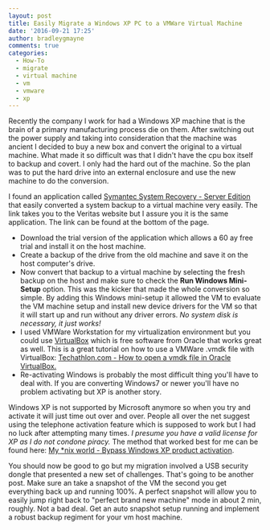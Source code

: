 ```yaml
---
layout: post
title: Easily Migrate a Windows XP PC to a VMWare Virtual Machine
date: '2016-09-21 17:25'
author: bradleygmayne
comments: true
categories:
  - How-To
  - migrate
  - virtual machine
  - vm
  - vmware
  - xp
---
```


Recently the company I work for had a Windows XP machine that is the brain of a primary manufacturing process die on them. After switching out the power supply and taking into consideration that the machine was ancient I decided to buy a new box and convert the original to a virtual machine. What made it so difficult was that I didn't have the cpu box itself to backup and covert. I only had the hard out of the machine. So the plan was to put the hard drive into an external enclosure and use the new machine to do the conversion.

I found an application called [Symantec System Recovery - Server Edition](http://www.symantec.com/system-recovery-server-edition/trialware) that easily converted a system backup to a virtual machine very easily. The link takes you to the Veritas website but I assure you it is the same application. The link can be found at the bottom of the page.

- Download the trial version of the application which allows a 60 ay free trial and install it on the host machine.
- Create a backup of the drive from the old machine and save it on the host computer's drive.
- Now convert that backup to a virtual machine by selecting the fresh backup on the host and make sure to check the **Run Windows Mini-Setup** option. This was the kicker that made the whole conversion so simple. By adding this Windows mini-setup it allowed the VM to evaluate the VM machine setup and install new device drivers for the VM so that it will start up and run without any driver errors. _No system disk is necessary, it just works!_
- I used VMWare Workstation for my virtualization environment but you could use [VirtualBox](https://www.virtualbox.org/wiki/Downloads) which is free software from Oracle that works great as well. This is a great tutorial on how to use a VMWare .vmdk file with VirtualBox: [Techathlon.com - How to open a vmdk file in Oracle VirtualBox.](http://techathlon.com/how-to-run-a-vmdk-file-in-oracle-virtualbox/)
- Re-activating Windows is probably the most difficult thing you'll have to deal with. If you are converting Windows7 or newer you'll have no problem activating but XP is another story.

Windows XP is not supported by Microsoft anymore so when you try and activate it will just time out over and over. People all over the net suggest using the telephone activation feature which is supposed to work but I had no luck after attempting many times. _I presume you have a valid license for XP as I do not condone piracy._ The method that worked best for me can be found here: [My *nix world - Bypass Windows XP product activation](https://mynixworld.info/2012/12/19/bypass-windows-xp-license-activation/).

You should now be good to go but my migration involved a USB security dongle that presented a new set of challenges. That's going to be another post. Make sure an take a snapshot of the VM the second you get everything back up and running 100%. A perfect snapshot will allow you to easily jump right back to "perfect brand new machine" mode in about 2 min, roughly. Not a bad deal. Get an auto snapshot setup running and implement a robust backup regiment for your vm host machine.
